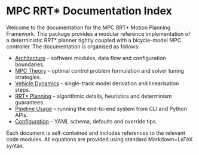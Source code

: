 # MPC RRT* Documentation Index

Welcome to the documentation for the MPC RRT* Motion Planning Framework. This
package provides a modular reference implementation of a deterministic RRT*
planner tightly coupled with a bicycle-model MPC controller. The documentation
is organised as follows:

- [Architecture](architecture.md) – software modules, data flow and
  configuration boundaries.
- [MPC Theory](mpc_theory.md) – optimal control problem formulation and solver
tuning strategies.
- [Vehicle Dynamics](vehicle_dynamics.md) – single-track model derivation and
  linearisation steps.
- [RRT* Planning](planning_rrt_star.md) – algorithmic details, heuristics and
  determinism guarantees.
- [Pipeline Usage](usage_pipeline.md) – running the end-to-end system from CLI
  and Python APIs.
- [Configuration](configuration.md) – YAML schema, defaults and override tips.

Each document is self-contained and includes references to the relevant code
modules. All equations are provided using standard Markdown+LaTeX syntax.
